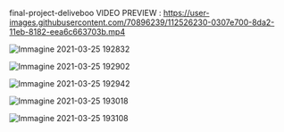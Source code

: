 final-project-deliveboo
VIDEO PREVIEW : 
https://user-images.githubusercontent.com/70896239/112526230-0307e700-8da2-11eb-8182-eea6c663703b.mp4

![Immagine 2021-03-25 192832](https://user-images.githubusercontent.com/70896239/112526288-11560300-8da2-11eb-83fd-d837f2b43e09.png)

![Immagine 2021-03-25 192902](https://user-images.githubusercontent.com/70896239/112526301-13b85d00-8da2-11eb-9802-c6b18b383918.png)

![Immagine 2021-03-25 192942](https://user-images.githubusercontent.com/70896239/112526305-15822080-8da2-11eb-96f7-c667ece9ed12.png)

![Immagine 2021-03-25 193018](https://user-images.githubusercontent.com/70896239/112526309-174be400-8da2-11eb-885b-762c974fef50.png)

![Immagine 2021-03-25 193108](https://user-images.githubusercontent.com/70896239/112526316-187d1100-8da2-11eb-8824-2fe378c56d11.png)



